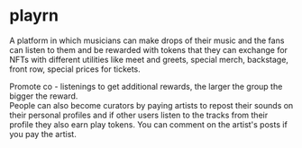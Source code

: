 # playrn
A platform in which musicians can make drops of their music and the fans can listen to them and be 
rewarded with tokens that they can exchange for NFTs with different utilities like meet and greets, 
special merch, backstage, front row, special prices for tickets.  

Promote co - listenings to get additional rewards, the larger the group the bigger the reward.  
People can also become curators by paying artists to repost their sounds on their personal profiles 
and if other users listen to the tracks from their profile they also earn play tokens. 
You can comment on the artist's posts if you pay the artist.
